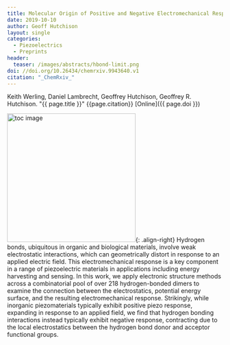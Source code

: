 ```yaml
---
title: Molecular Origin of Positive and Negative Electromechanical Response in Hydrogen-Bonded Systems
date: 2019-10-10
author: Geoff Hutchison
layout: single
categories:
  - Piezoelectrics
  - Preprints
header:
  teaser: /images/abstracts/hbond-limit.png
doi: //doi.org/10.26434/chemrxiv.9943640.v1
citation: "_ChemRxiv_"
---
```

Keith Werling, Daniel Lambrecht, Geoffrey Hutchison, Geoffrey R. Hutchison. "{{ page.title }}​" {{page.citation}} [Online]({{ page.doi }})

<!--more-->

<img alt="toc image" src="{{ page.header.teaser }}" width="300 px">{: .align-right} Hydrogen bonds, ubiquitous in organic and biological materials, involve weak electrostatic interactions, which can geometrically distort in response to an applied electric field. This electromechanical response is a key component in a range of piezoelectric materials in applications including energy harvesting and sensing. In this work, we apply electronic structure methods across a combinatorial pool of over 218 hydrogen-bonded dimers to examine the connection between the electrostatics, potential energy surface, and the resulting electromechanical response. Strikingly, while inorganic piezomaterials typically exhibit positive piezo response, expanding in response to an applied field, we find that hydrogen bonding interactions instead typically exhibit negative response, contracting due to the local electrostatics between the hydrogen bond donor and acceptor functional groups.
